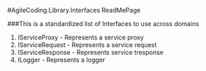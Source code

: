 ﻿#AgileCoding.Library.Interfaces ReadMePage

###This is a standardized list of Interfaces to use across domains

1.	IServiceProxy - Represents a service proxy
2.	IServiceRequest - Represents a service request
3.	IServiceResponse - Represents service tresponse
4.	ILogger - Represents a logger
